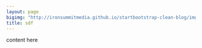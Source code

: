 ```yaml
---
layout: page
bigimg: "http://ironsummitmedia.github.io/startbootstrap-clean-blog/img/home-bg.jpg"
title: sdf
---
```


content here
